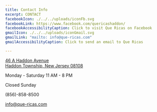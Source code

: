 ```yaml
---
title: Contact Info
excerpt: CONTACT
facebookIcon: ./../../uploads/iconFb.svg
facebookLink: https://www.facebook.com/quericashaddon/
facebookAccessibilityCaption: Click to visit Que Ricas on Facebook
gmailIcon: ./../../uploads/iconGmail.svg
gmailLink: "mailto: info@que-ricas.com"
gmailAccessibilityCaption: Click to send an email to Que Ricas

---
```

[46 A Haddon Avenue  
Haddon Township, New Jersey 08108](https://goo.gl/maps/QCdVZf88xPeTprvL9)


Monday - Saturday 11 AM - 8 PM

Closed Sunday

(856)-858-8500

info@que-ricas.com